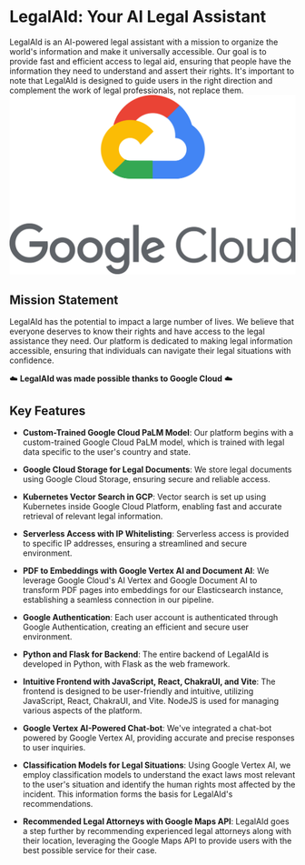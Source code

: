 # LegalAId: Your AI Legal Assistant

LegalAId is an AI-powered legal assistant with a mission to organize the world's information and make it universally accessible. Our goal is to provide fast and efficient access to legal aid, ensuring that people have the information they need to understand and assert their rights. It's important to note that LegalAId is designed to guide users in the right direction and complement the work of legal professionals, not replace them. 
![LegalAId Logo](assets/gcp.png)

## Mission Statement

LegalAId has the potential to impact a large number of lives. We believe that everyone deserves to know their rights and have access to the legal assistance they need. Our platform is dedicated to making legal information accessible, ensuring that individuals can navigate their legal situations with confidence.

☁️ **LegalAId was made possible thanks to Google Cloud** ☁️

## Key Features

- **Custom-Trained Google Cloud PaLM Model**: Our platform begins with a custom-trained Google Cloud PaLM model, which is trained with legal data specific to the user's country and state.

- **Google Cloud Storage for Legal Documents**: We store legal documents using Google Cloud Storage, ensuring secure and reliable access.

- **Kubernetes Vector Search in GCP**: Vector search is set up using Kubernetes inside Google Cloud Platform, enabling fast and accurate retrieval of relevant legal information.

- **Serverless Access with IP Whitelisting**: Serverless access is provided to specific IP addresses, ensuring a streamlined and secure environment.

- **PDF to Embeddings with Google Vertex AI and Document AI**: We leverage Google Cloud's AI Vertex and Google Document AI to transform PDF pages into embeddings for our Elasticsearch instance, establishing a seamless connection in our pipeline.

- **Google Authentication**: Each user account is authenticated through Google Authentication, creating an efficient and secure user environment.

- **Python and Flask for Backend**: The entire backend of LegalAId is developed in Python, with Flask as the web framework.

- **Intuitive Frontend with JavaScript, React, ChakraUI, and Vite**: The frontend is designed to be user-friendly and intuitive, utilizing JavaScript, React, ChakraUI, and Vite. NodeJS is used for managing various aspects of the platform.

- **Google Vertex AI-Powered Chat-bot**: We've integrated a chat-bot powered by Google Vertex AI, providing accurate and precise responses to user inquiries.

- **Classification Models for Legal Situations**: Using Google Vertex AI, we employ classification models to understand the exact laws most relevant to the user's situation and identify the human rights most affected by the incident. This information forms the basis for LegalAId's recommendations.

- **Recommended Legal Attorneys with Google Maps API**: LegalAId goes a step further by recommending experienced legal attorneys along with their location, leveraging the Google Maps API to provide users with the best possible service for their case.

